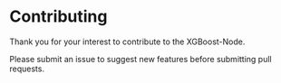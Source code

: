 # Contributing

Thank you for your interest to contribute to the XGBoost-Node.

Please submit an issue to suggest new features before submitting pull requests.
